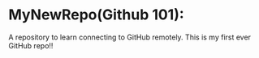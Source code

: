 # MyNewRepo(Github 101):
A repository to learn connecting to GitHub remotely.
This is my first ever GitHub repo!!
